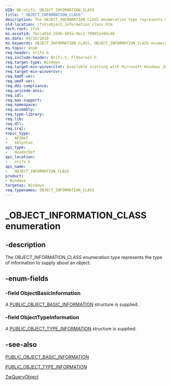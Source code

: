 ```yaml
---
UID: NE:ntifs._OBJECT_INFORMATION_CLASS
title: "_OBJECT_INFORMATION_CLASS"
description: The OBJECT_INFORMATION_CLASS enumeration type represents the type of information to supply about an object.
old-location: ifsk\object_information_class.htm
tech.root: ifsk
ms.assetid: fbcca01d-2dd6-405a-9ec2-709652e9dcd6
ms.date: 04/16/2018
ms.keywords: OBJECT_INFORMATION_CLASS, OBJECT_INFORMATION_CLASS enumeration [Installable File System Drivers], ObjectBasicInformation, ObjectTypeInformation, _OBJECT_INFORMATION_CLASS, ifsk.object_information_class, ntifs/OBJECT_INFORMATION_CLASS, ntifs/ObjectBasicInformation, ntifs/ObjectTypeInformation, objectstructures_60aa943f-6a91-429d-8c9d-1554f1bcf03e.xml
ms.topic: enum
req.header: ntifs.h
req.include-header: Ntifs.h, Fltkernel.h
req.target-type: Windows
req.target-min-winverclnt: Available starting with Microsoft Windows 2000.
req.target-min-winversvr: 
req.kmdf-ver: 
req.umdf-ver: 
req.ddi-compliance: 
req.unicode-ansi: 
req.idl: 
req.max-support: 
req.namespace: 
req.assembly: 
req.type-library: 
req.lib: 
req.dll: 
req.irql: 
topic_type:
-	APIRef
-	kbSyntax
api_type:
-	HeaderDef
api_location:
-	ntifs.h
api_name:
-	OBJECT_INFORMATION_CLASS
product:
- Windows
targetos: Windows
req.typenames: OBJECT_INFORMATION_CLASS
---
```


# _OBJECT_INFORMATION_CLASS enumeration


## -description


The OBJECT_INFORMATION_CLASS enumeration type represents the type of information to supply about an object.


## -enum-fields




### -field ObjectBasicInformation

A <a href="https://msdn.microsoft.com/library/windows/hardware/ff551944">PUBLIC_OBJECT_BASIC_INFORMATION</a> structure is supplied.


### -field ObjectTypeInformation

A <a href="https://msdn.microsoft.com/library/windows/hardware/ff551947">PUBLIC_OBJECT_TYPE_INFORMATION</a> structure is supplied.


## -see-also




<a href="https://msdn.microsoft.com/library/windows/hardware/ff551944">PUBLIC_OBJECT_BASIC_INFORMATION</a>



<a href="https://msdn.microsoft.com/library/windows/hardware/ff551947">PUBLIC_OBJECT_TYPE_INFORMATION</a>



<a href="https://msdn.microsoft.com/library/windows/hardware/ff567062">ZwQueryObject</a>
 

 

